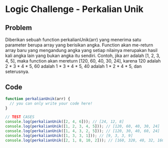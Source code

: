 # Logic Challenge - Perkalian Unik

## Problem

Diberikan sebuah function perkalianUnik(arr) yang menerima satu parameter berupa array yang berisikan angka. Function akan me-return array baru yang mengandung angka yang setiap nilainya merupakan hasil kali angka lain yang bukan angka itu sendiri. Contoh, jika arr adalah [1, 2, 3, 4, 5], maka function akan mereturn [120, 60, 40, 30, 24], karena 120 adalah 2 * 3 * 4 * 5, 60 adalah 1 * 3 * 4 * 5, 40 adalah 1 * 2 * 4 * 5, dan seterusnya.

## Code

```JavaScript
function perkalianUnik(arr) {
  // you can only write your code here!
}

// TEST CASES
console.log(perkalianUnik([2, 4, 6])); // [24, 12, 8]
console.log(perkalianUnik([1, 2, 3, 4, 5])); // [120, 60, 40, 30, 24]
console.log(perkalianUnik([1, 4, 3, 2, 5])); // [120, 30, 40, 60, 24]
console.log(perkalianUnik([1, 3, 3, 1])); // [9, 3, 3, 9]
console.log(perkalianUnik([2, 1, 8, 10, 2])); // [160, 320, 40, 32, 160]
```
